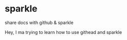 # sparkle
share docs with github &amp; sparkle

Hey, I ma trying to learn how to use githead and sparkle
